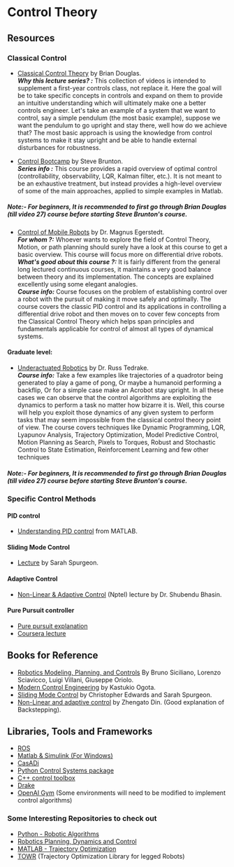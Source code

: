 # Control Theory

## Resources
### Classical Control
* [Classical Control Theory](https://www.youtube.com/watch?v=oBc_BHxw78s&list=PLUMWjy5jgHK1NC52DXXrriwihVrYZKqjk) by Brian Douglas.                  
  **_Why this lecture series? :_** 
This collection of videos is intended to supplement a first-year controls class, not replace it. Here the goal will be to take specific concepts in controls and expand on them to provide an intuitive understanding which will ultimately make one a better controls engineer.
Let's take an example of a system that we want to control, say a simple pendulum (the most basic example), suppose we want the pendulum to go upright and stay there, well how do we achieve that? The most basic approach is using the knowledge from control systems to make it stay upright and be able to handle external disturbances for robustness.

* [Control Bootcamp](https://www.youtube.com/playlist?list=PLMrJAkhIeNNR20Mz-VpzgfQs5zrYi085m) by Steve Brunton.                                      
  **_Series info :_** This course provides a rapid overview of optimal control (controllability, observability, LQR, Kalman filter, etc.).  It is not meant to be an exhaustive treatment, but instead provides a high-level overview of some of the main approaches, applied to simple examples in Matlab.  
  
##### Note:- For beginners, It is recommended to first go through Brian Douglas (till video 27) course before starting Steve Brunton's course.


* [Control of Mobile Robots](https://www.coursera.org/learn/mobile-robot/home/welcome) by Dr. Magnus Egerstedt.                          
  **_For whom ?:_** Whoever wants to explore the field of Control Theory, Motion, or path planning should surely have a look at this course to get a basic overview. This course will focus more on differential drive robots.                                                                  
**_What's good about this course ?:_** It is fairly different from the general long lectured continuous courses, it maintains a very good balance between theory and its implementation. The concepts are explained excellently using some elegant analogies.                                                     
**_Course info:_** Course focuses on the problem of establishing control over a robot with the pursuit of making it move safely and optimally. The course covers the classic PID control and its applications in controlling a differential drive robot and then moves on to cover few concepts from the Classical Control Theory which helps span principles and fundamentals applicable for control of almost all types of dynamical systems.
 
 
#### Graduate level: 
* [Underactuated Robotics](http://underactuated.csail.mit.edu/Spring2020/) by Dr. Russ Tedrake.                                                      
**_Course info:_** Take a few examples like trajectories of a quadrotor being generated to play a game of pong, Or maybe a humanoid performing a backflip, Or for a simple case make an Acrobot stay upright. In all these cases we can observe that the control algorithms are exploiting the dynamics to perform a task no matter how bizarre it is. Well, this course will help you exploit those dynamics of any given system to perform tasks that may seem impossible from the classical control theory point of view. The course covers techniques like Dynamic Programming, LQR, Lyapunov Analysis, Trajectory Optimization, Model Predictive Control, Motion Planning as Search, Pixels to Torques, Robust and Stochastic Control to State Estimation, Reinforcement Learning and few other techniques

##### Note:- For beginners, It is recommended to first go through Brian Douglas (till video 27) course before starting Steve Brunton's course.


### Specific Control Methods
#### PID control
* [Understanding PID control](https://www.youtube.com/watch?v=wkfEZmsQqiA&list=PLn8PRpmsu08pQBgjxYFXSsODEF3Jqmm-y) from MATLAB.

#### Sliding Mode Control
* [Lecture](https://www.youtube.com/watch?v=v2CNRxG081w&list=PLJmxjP-2T4kthW4VjZn033DYF7Kp_ndt3) by Sarah Spurgeon.
 
#### Adaptive Control
* [Non-Linear & Adaptive Control](https://nptel.ac.in/courses/108/102/108102113/) (Nptel) lecture by Dr. Shubendu Bhasin.

#### Pure Pursuit controller
* [Pure pursuit explanation](https://www.ri.cmu.edu/pub_files/pub3/coulter_r_craig_1992_1/coulter_r_craig_1992_1.pdf)
* [Coursera lecture](https://www.coursera.org/lecture/intro-self-driving-cars/lesson-2-geometric-lateral-control-pure-pursuit-44N7x)


## Books for Reference
* [Robotics Modeling, Planning, and Controls](https://books.google.co.in/books/about/Robotics.html?id=VsTOQOnQjCAC&printsec=frontcover&source=kp_read_button&redir_esc=y#v=onepage&q&f=false) By Bruno Siciliano, Lorenzo Sciavicco, Luigi Villani, Giuseppe Oriolo. 
* [Modern Control Engineering](http://sharif.edu/~salarieh/Downloads/Modern%20Control%20Engineering%205th%20Edition.pdf) by Kastukio Ogota.
* [Sliding Mode Control](https://books.google.co.in/books?hl=en&lr=&id=8U1ZDwAAQBAJ&oi=fnd&pg=PP1&dq=sarah+spurgeon+sliding+mode+control&ots=IwTbn51TCr&sig=1jw8ajRiCB2PQLp1iY7kHT6bAsk#v=onepage&q=sarah%20spurgeon%he20sliding%20mode%20control&f=false) by Christopher Edwards and Sarah Spurgeon.
* [Non-Linear and adaptive control](https://books.google.co.in/books/about/Nonlinear_and_Adaptive_Control_Systems.html?id=fygdICP0g0kC&redir_esc=y) by Zhengato Din. (Good explanation of Backstepping).



## Libraries, Tools and Frameworks

* [ROS](https://www.ros.org/)
* [Matlab & Simulink (For Windows)](https://in.mathworks.com/)
* [CasADi](https://web.casadi.org/)
* [Python Control Systems package](https://python-control.readthedocs.io/en/0.8.3/)
* [C++ control toolbox](https://github.com/ethz-adrl/control-toolbox)
* [Drake](https://drake.mit.edu/)
* [OpenAI Gym](http://gym.openai.com/) (Some environments will need to be modified to implement control algorithms)


### Some Interesting Repositories to check out

* [Python - Robotic Algorithms](https://github.com/AtsushiSakai/PythonRobotics)
* [Robotics Planning, Dynamics and Control](https://github.com/YashBansod/Robotics-Planning-Dynamics-and-Control)
* [MATLAB - Trajectory Optimization](https://github.com/MatthewPeterKelly/OptimTraj)
* [TOWR](https://github.com/ethz-adrl/towr) (Trajectory Optimization Library for legged Robots)